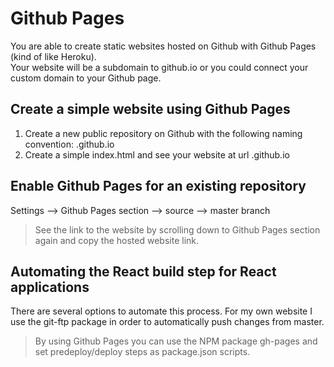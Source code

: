 # Github Pages
You are able to create static websites hosted on Github with Github Pages (kind of like Heroku).  
Your website will be a subdomain to github.io or you could connect your custom domain to your Github page.

## Create a simple website using Github Pages
1. Create a new public repository on Github with the following naming convention: <username>.github.io
2. Create a simple index.html and see your website at url <username>.github.io

## Enable Github Pages for an existing repository
Settings --> Github Pages section --> source --> master branch

> See the link to the website by scrolling down to Github Pages section again and copy the hosted website link.

## Automating the React build step for React applications
There are several options to automate this process. For my own website I use the git-ftp package in order to automatically push changes from master.

> By using Github Pages you can use the NPM package gh-pages and set predeploy/deploy steps as package.json scripts.


